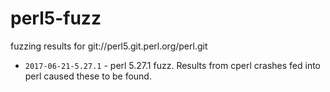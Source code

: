 # perl5-fuzz
fuzzing results for git://perl5.git.perl.org/perl.git

- `2017-06-21-5.27.1` - perl 5.27.1 fuzz.  Results from cperl crashes fed into perl caused these to be found.

